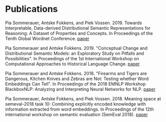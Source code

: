 # Publications

Pia Sommerauer, Antske Fokkens, and Piek Vossen. 2019. Towards Interpretable, Data-derived Distributional Semantic Representations for Reasoning: A Dataset of Properties and Concepts. In Proceedings of the Tenth Global Wordnet Conference.
[paper](https://s3.amazonaws.com/academia.edu.documents/61263080/Proceedings_of_the_10th_Global_Wordnet_Conference_201920191119-65150-qqqkcb.pdf?response-content-disposition=inline%3B%20filename%3DDevelopment_of_Assamese_Rule_based_Stemm.pdf&X-Amz-Algorithm=AWS4-HMAC-SHA256&X-Amz-Credential=AKIAIWOWYYGZ2Y53UL3A%2F20200115%2Fus-east-1%2Fs3%2Faws4_request&X-Amz-Date=20200115T160350Z&X-Amz-Expires=3600&X-Amz-SignedHeaders=host&X-Amz-Signature=d37168d606a5bcb570f9ca1011b0d0baa594be38bbfd62fd75847f6a5c9eec36#page=95)

Pia Sommerauer and Antske Fokkens. 2019. "Conceptual Change and Distributional Semantic Models: an Exploratory Study on Pitfalls and Possibilities". In Proceedings of the 1st International Workshop on Computational Approaches to Historical Language Change.
[paper](https://www.aclweb.org/anthology/W19-4728)

Pia Sommerauer and Antske Fokkens. 2018. "Firearms and Tigers are Dangerous, Kitchen Knives and Zebras are Not: Testing whether Word Embeddings Can Tell". In Proceedings of the 2018 EMNLP Workshop BlackboxNLP: Analyzing and Interpreting Neural Networks for NLP.
[paper](https://www.aclweb.org/anthology/W18-5430)

Pia Sommerauer, Antske Fokkens, and Piek Vossen. 2018. Meaning space at semeval-2018 task 10: Combining explicitly encoded knowledge with information extracted from word embeddings. In Proceedings of the 12th international workshop on semantic evaluation (SemEval 2018).
[paper](https://www.aclweb.org/anthology/S18-1154)

